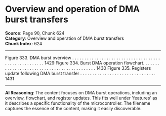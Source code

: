 # Overview and operation of DMA burst transfers

**Source**: Page 90, Chunk 624  
**Category**: Overview and operation of DMA burst transfers  
**Chunk Index**: 624

---

Figure 333. DMA burst overview . . . . . . . . . . . . . . . . . . . . . . . . . . . . . . . . . . . . . . . . . . . . . . . . . . . . 1429
Figure 334. Burst DMA operation flowchart. . . . . . . . . . . . . . . . . . . . . . . . . . . . . . . . . . . . . . . . . . . . 1430
Figure 335. Registers update following DMA burst transfer . . . . . . . . . . . . . . . . . . . . . . . . . . . . . . . 1431

---

**AI Reasoning**: The content focuses on DMA burst operations, including an overview, flowchart, and register updates. This fits well under 'features' as it describes a specific functionality of the microcontroller. The filename captures the essence of the content, making it easily discoverable.
